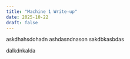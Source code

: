 ```yaml
---
title: "Machine 1 Write-up"
date: 2025-10-22
draft: false
---
```

askdhahsdohadn
ashdasndnason
sakdbkasbdas


dalkdnkalda
